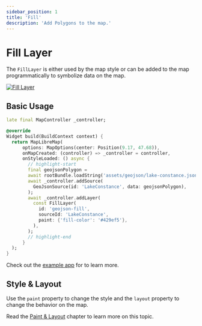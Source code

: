 ```yaml
---
sidebar_position: 1
title: 'Fill'
description: 'Add Polygons to the map.'
---
```


# Fill Layer

The `FillLayer` is either used by the map style or can be added to the map
programmatically to symbolize data on the map.

[![Fill Layer](/img/layers/fill_layer.jpg)](/demo/#/layers/fill)

## Basic Usage

```dart
late final MapController _controller;

@override
Widget build(BuildContext context) {
  return MapLibreMap(
      options: MapOptions(center: Position(9.17, 47.68)),
      onMapCreated: (controller) => _controller = controller,
      onStyleLoaded: () async {
        // highlight-start
        final geojsonPolygon =
        await rootBundle.loadString('assets/geojson/lake-constance.json');
        await _controller.addSource(
          GeoJsonSource(id: 'LakeConstance', data: geojsonPolygon),
        );
        await _controller.addLayer(
          const FillLayer(
            id: 'geojson-fill',
            sourceId: 'LakeConstance',
            paint: {'fill-color': '#429ef5'},
          ),
        );
        // highlight-end
      }
  );
}
```

Check out
the [example app](https://github.com/josxha/flutter-maplibre/blob/main/example/lib/layers_circle_page.dart)
for to learn more.

## Style & Layout

Use the `paint` property to change the style and the `layout`
property to change the behavior on the map.

Read the [Paint & Layout](./paint-and-layout) chapter to learn more on this
topic. 